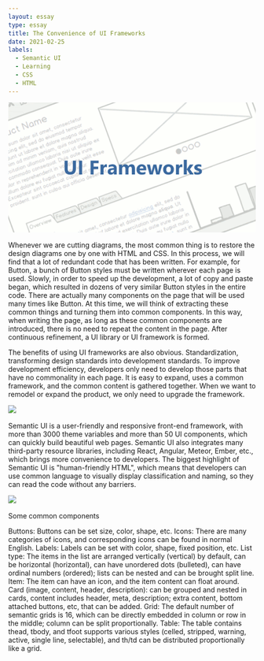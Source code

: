 ```yaml
---
layout: essay
type: essay
title: The Convenience of UI Frameworks 
date: 2021-02-25
labels:
  - Semantic UI
  - Learning
  - CSS
  - HTML
---
```


<img class="ui image" src="../images/ui.gif">

Whenever we are cutting diagrams, the most common thing is to restore the design diagrams one by one with HTML and CSS. In this process, we will find that a lot of redundant code that has been written. For example, for Button, a bunch of Button styles must be written wherever each page is used. Slowly, in order to speed up the development, a lot of copy and paste began, which resulted in dozens of very similar Button styles in the entire code. There are actually many components on the page that will be used many times like Button. At this time, we will think of extracting these common things and turning them into common components. In this way, when writing the page, as long as these common components are introduced, there is no need to repeat the content in the page. After continuous refinement, a UI library or UI framework is formed.

The benefits of using UI frameworks are also obvious. Standardization, transforming design standards into development standards. To improve development efficiency, developers only need to develop those parts that have no commonality in each page. It is easy to expand, uses a common framework, and the common content is gathered together. When we want to remodel or expand the product, we only need to upgrade the framework.

<img class="ui image" src="../images/ui2.gif">

Semantic UI is a user-friendly and responsive front-end framework, with more than 3000 theme variables and more than 50 UI components, which can quickly build beautiful web pages. Semantic UI also integrates many third-party resource libraries, including React, Angular, Meteor, Ember, etc., which brings more convenience to developers. The biggest highlight of Semantic UI is "human-friendly HTML", which means that developers can use common language to visually display classification and naming, so they can read the code without any barriers.

<img class="ui image" src="../images/ui3.gif">

Some common components

Buttons: Buttons can be set size, color, shape, etc.
Icons: There are many categories of icons, and corresponding icons can be found in normal English.
Labels: Labels can be set with color, shape, fixed position, etc.
List type: The items in the list are arranged vertically (vertical) by default, can be horizontal (horizontal), can have unordered dots (bulleted), can have ordinal numbers (ordered); lists can be nested and can be brought split line.
Item:	The item can have an icon, and the item content can float around.
Card (image, content, header, description): can be grouped and nested in cards, content includes header, meta, description; extra content, bottom attached buttons, etc, that can be added.
Grid: The default number of semantic grids is 16, which can be directly embedded in column or row in the middle; column can be split proportionally.
Table: The table contains thead, tbody, and tfoot supports various styles (celled, stripped, warning, active, single line, selectable), and th/td can be distributed proportionally like a grid.

